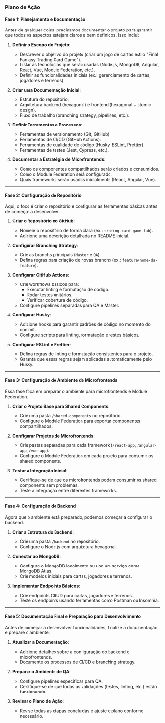 ### **Plano de Ação**

#### **Fase 1: Planejamento e Documentação**
Antes de qualquer coisa, precisamos documentar o projeto para garantir que todos os aspectos estejam claros e bem definidos. Isso inclui:

1. **Definir o Escopo do Projeto**:
   - Descrever o objetivo do projeto (criar um jogo de cartas estilo "Final Fantasy Trading Card Game").
   - Listar as tecnologias que serão usadas (Node.js, MongoDB, Angular, React, Vue, Module Federation, etc.).
   - Definir as funcionalidades iniciais (ex.: gerenciamento de cartas, jogadores e terrenos).

2. **Criar uma Documentação Inicial**:
   - Estrutura do repositório.
   - Arquitetura backend (hexagonal) e frontend (hexagonal + atomic design).
   - Fluxo de trabalho (branching strategy, pipelines, etc.).

3. **Definir Ferramentas e Processos**:
   - Ferramentas de versionamento (Git, GitHub).
   - Ferramentas de CI/CD (GitHub Actions).
   - Ferramentas de qualidade de código (Husky, ESLint, Prettier).
   - Ferramentas de testes (Jest, Cypress, etc.).

4. **Documentar a Estratégia de Microfrontends**:
   - Como os componentes compartilhados serão criados e consumidos.
   - Como o Module Federation será configurado.
   - Quais frameworks serão usados inicialmente (React, Angular, Vue).

---

#### **Fase 2: Configuração do Repositório**
Aqui, o foco é criar o repositório e configurar as ferramentas básicas antes de começar a desenvolver.

1. **Criar o Repositório no GitHub**:
   - Nomeie o repositório de forma clara (ex.: `trading-card-game-lab`).
   - Adicione uma descrição detalhada no README inicial.

2. **Configurar Branching Strategy**:
   - Crie as branchs principais (`Master` e `QA`).
   - Defina regras para criação de novas branchs (ex.: `feature/nome-da-feature`).

3. **Configurar GitHub Actions**:
   - Crie workflows básicos para:
     - Executar linting e formatação de código.
     - Rodar testes unitários.
     - Verificar cobertura de código.
   - Configure pipelines separadas para QA e Master.

4. **Configurar Husky**:
   - Adicione hooks para garantir padrões de código no momento do commit.
   - Configure scripts para linting, formatação e testes básicos.

5. **Configurar ESLint e Prettier**:
   - Defina regras de linting e formatação consistentes para o projeto.
   - Garanta que essas regras sejam aplicadas automaticamente pelo Husky.

---

#### **Fase 3: Configuração do Ambiente de Microfrontends**
Essa fase foca em preparar o ambiente para microfrontends e Module Federation.

1. **Criar o Projeto Base para Shared Components**:
   - Crie uma pasta `/shared-components` no repositório.
   - Configure o Module Federation para exportar componentes compartilhados.

2. **Configurar Projetos de Microfrontends**:
   - Crie pastas separadas para cada framework (`/react-app`, `/angular-app`, `/vue-app`).
   - Configure o Module Federation em cada projeto para consumir os shared components.

3. **Testar a Integração Inicial**:
   - Certifique-se de que os microfrontends podem consumir os shared components sem problemas.
   - Teste a integração entre diferentes frameworks.

---

#### **Fase 4: Configuração do Backend**
Agora que o ambiente está preparado, podemos começar a configurar o backend.

1. **Criar a Estrutura do Backend**:
   - Crie uma pasta `/backend` no repositório.
   - Configure o Node.js com arquitetura hexagonal.

2. **Conectar ao MongoDB**:
   - Configure o MongoDB localmente ou use um serviço como MongoDB Atlas.
   - Crie modelos iniciais para cartas, jogadores e terrenos.

3. **Implementar Endpoints Básicos**:
   - Crie endpoints CRUD para cartas, jogadores e terrenos.
   - Teste os endpoints usando ferramentas como Postman ou Insomnia.

---

#### **Fase 5: Documentação Final e Preparação para Desenvolvimento**
Antes de começar a desenvolver funcionalidades, finalize a documentação e prepare o ambiente.

1. **Atualizar a Documentação**:
   - Adicione detalhes sobre a configuração do backend e microfrontends.
   - Documente os processos de CI/CD e branching strategy.

2. **Preparar o Ambiente de QA**:
   - Configure pipelines específicas para QA.
   - Certifique-se de que todas as validações (testes, linting, etc.) estão funcionando.

3. **Revisar o Plano de Ação**:
   - Revise todas as etapas concluídas e ajuste o plano conforme necessário.

